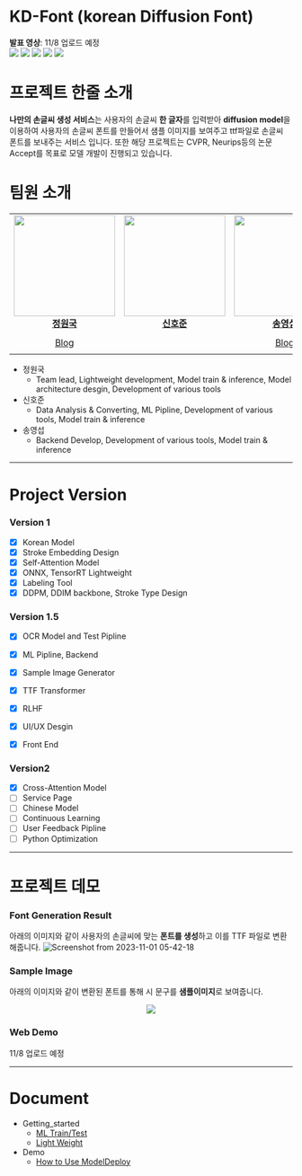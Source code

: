 # KD-Font (korean Diffusion Font)

**발표 영상**: 11/8 업로드 예정  
<img src="https://img.shields.io/badge/Python-3776AB?style=flat&logo=python&logoColor=white"/> <img src="https://img.shields.io/badge/PyTorch-EE4C2C?style=flat&logo=PyTorch&logoColor=white"/> <img src="https://img.shields.io/badge/Streamlit-FF4B4B?style=flat&logo=streamlit&logoColor=white"/> <img src="https://img.shields.io/badge/FastAPI-009688?style=flat&logo=FastAPI&logoColor=white"/> <img src="https://img.shields.io/badge/TensorRT-FF6F00?style=flat&logo=TensorFlow&logoColor=white"/> 

# 프로젝트 한줄 소개

**나만의 손글씨 생성 서비스**는 사용자의 손글씨 **한 글자**를 입력받아 **diffusion model**을 이용하여 사용자의 손글씨 폰트를 만들어서 샘플 이미지를 보여주고 ttf파일로 손글씨 폰트를 보내주는 서비스 입니다. 
또한 해당 프로젝트는 CVPR, Neurips등의 논문 Accept를 목표로 모델 개발이 진행되고 있습니다.

# 팀원 소개
<table align="center">
    <tr height="160px">
        <td align="center" width="200px">
            <a href="https://github.com/jungwonguk"><img height="180px" width="180px" src="https://avatars.githubusercontent.com/u/98310175?v=4"/></a>
            <br />
            <a href="https://github.com/jungwonguk"><strong>정원국</strong></a>
        </td>
        <td align="center" width="200px">
            <a href="https://github.com/internationalwe"><img height="180px" width="180px" src=https://avatars.githubusercontent.com/u/46400961?v=4/></a>
            <br />
            <a href="https://github.com/internationalwe"><strong>신호준</strong></a>
        </td>
        <td align="center" width="200px">
            <a href="https://github.com/gih0109"><img height="180px" width="180px" src=https://avatars.githubusercontent.com/u/102566187?v=4/></a>
            <br />
            <a href="https://github.com/gih0109"><strong>송영섭</strong></a>
        </td>
    </tr>
    <tr height="40px">
        <td align="center" width="200px">
            <a href="https://guksblog.tistory.com/">Blog</a>
            <br/>
        </td>
        <td align="center" width="200px">
            <a></a> 
        </td>
        <td align="center" width="200px">
            <a href="https://dreamrunning.tistory.com/">Blog</a>
            <br/>
    </tr>
</table>

- 정원국
  - Team lead, Lightweight development, Model train & inference, Model architecture desgin, Development of various tools
- 신호준
  - Data Analysis & Converting, ML Pipline, Development of various tools, Model train & inference
- 송영섭
  - Backend Develop, Development of various tools, Model train & inference
---
# Project Version

### Version 1
- [x] Korean Model
- [x] Stroke Embedding Design
- [x] Self-Attention Model
- [x] ONNX, TensorRT Lightweight
- [x] Labeling Tool
- [x] DDPM, DDIM backbone, Stroke Type Design

### Version 1.5
- [x] OCR Model and Test Pipline
- [x] ML Pipline, Backend
- [x] Sample Image Generator
- [x] TTF Transformer
- [x] RLHF
- [x] UI/UX Desgin
- [x] Front End


### Version2
- [x] Cross-Attention Model
- [ ] Service Page
- [ ] Chinese Model
- [ ] Continuous Learning
- [ ] User Feedback Pipline
- [ ] Python Optimization

---

# 프로젝트 데모
### Font Generation Result
아래의 이미지와 같이 사용자의 손글씨에 맞는 **폰트를 생성**하고 이를 TTF 파일로 변환해줍니다.
![Screenshot from 2023-11-01 05-42-18](https://github.com/jungwonguk/KoFont-Diffusion/assets/98310175/70fe9b01-ec5b-429c-ac3a-4b459f3f08d7)

### Sample Image
아래의 이미지와 같이 변환된 폰트를 통해 시 문구를 **샘플이미지**로 보여줍니다.
<p align="center"><img src="https://github.com/jungwonguk/KoFont-Diffusion/assets/98310175/2dc6ea29-f81f-438b-abbc-8cfda906c58d"></p>

### **Web Demo**

11/8 업로드 예정

---
# Document
- Getting_started
  - [ML Train/Test](https://github.com/jungwonguk/KoFont-Diffusion/blob/main/ML/README.md)
  - [Light Weight](docs/PyTorch-Model-Convert.md)
- Demo
  - [How to Use ModelDeploy](docs/How-to-Use-ModelDeploy.md)





